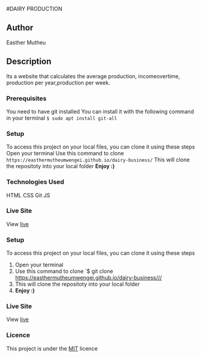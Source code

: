 #DAIRY PRODUCTION

## Author
Easther Mutheu


## Description
Its a website that  calculates the average production, incomeovertime, production per year,production per week.


### Prerequisites
You need to have git installed
You can install it with the following command in your terminal
`$ sudo apt install git-all`

### Setup
To access this project on your local files, you can clone it using these steps
Open your terminal
Use this command to clone `https://easthermutheumwengei.github.io/dairy-business/`
This will clone the repositoty into your local folder
__Enjoy :)__

### Technologies Used
HTML
CSS
Git
JS


### Live Site
View [live]()
### Setup
To access this project on your local files, you can clone it using these steps
1. Open your terminal
1. Use this command to clone `$ git clone https://easthermutheumwengei.github.io/dairy-business///
1. This will clone the repositoty into your local folder
1. __Enjoy :)__




### Live Site
View [live](https://easthermutheumwengei.github.io/dairy-business/)
### Licence
This project is under the  [MIT](LICENSE) licence